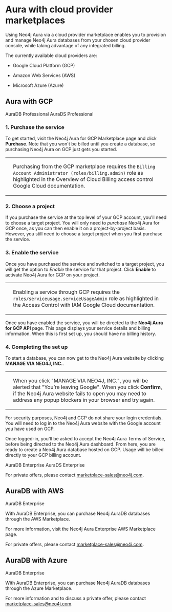 <div>

<div>

# Aura with cloud provider marketplaces

</div>

<div>

<div>

<div>

Using Neo4j Aura via a cloud provider marketplace enables you to
provision and manage Neo4j Aura databases from your chosen cloud
provider console, while taking advantage of any integrated billing.

</div>

<div>

The currently available cloud providers are:

</div>

<div>

-   Google Cloud Platform (GCP)

-   Amazon Web Services (AWS)

-   Microsoft Azure (Azure)

</div>

</div>

</div>

<div>

## Aura with GCP

<div>

<div>

AuraDB Professional AuraDS Professional

</div>

### 1. Purchase the service

<div>

To get started, visit the Neo4j Aura for GCP Marketplace page and click
**Purchase**. Note that you won't be billed until you create a database,
so purchasing Neo4j Aura on GCP just gets you started.

</div>

<div>

<div>

<table>
<tbody><tr>
<td>
<i></i>
</td>
<td>
<div>
<p>Purchasing from the GCP marketplace requires the <code>Billing Account Administrator (roles/billing.admin)</code> role as highlighted in the <a>Overview of Cloud Billing access control</a> Google Cloud documentation.</p>
</div>
</td>
</tr>
</tbody></table>

</div>

</div>

### 2. Choose a project

<div>

If you purchase the service at the top level of your GCP account, you'll
need to choose a target project. You will only need to *purchase* Neo4j
Aura for GCP once, as you can then enable it on a project-by-project
basis. However, you still need to choose a target project when you first
purchase the service.

</div>

### 3. Enable the service

<div>

Once you have purchased the service and switched to a target project,
you will get the option to *Enable* the service for that project. Click
**Enable** to activate Neo4j Aura for GCP on your project.

</div>

<div>

<div>

<table>
<tbody><tr>
<td>
<i></i>
</td>
<td>
<div>
<p>Enabling a service through GCP requires the <code>roles/serviceusage.serviceUsageAdmin</code> role as highlighted in the <a>Access Control with IAM</a> Google Cloud documentation.</p>
</div>
</td>
</tr>
</tbody></table>

</div>

</div>

<div>

Once you have enabled the service, you will be directed to the **Neo4j
Aura for GCP API** page. This page displays your service details and
billing information. When this is first set up, you should have no
billing history.

</div>

### 4. Completing the set up

<div>

To start a database, you can now get to the Neo4j Aura website by
clicking **MANAGE VIA NEO4J, INC.**.

</div>

<div>

<div>

<table>
<tbody><tr>
<td>
<i></i>
</td>
<td>
<div>
<p>When you click "MANAGE VIA NEO4J, INC.", you will be alerted that "You’re leaving Google".
When you click <strong>Confirm</strong>, if the Neo4j Aura website fails to open you may need to address any popup blockers in your browser and try again.</p>
</div>
</td>
</tr>
</tbody></table>

</div>

</div>

<div>

For security purposes, Neo4j and GCP do not share your login
credentials. You will need to log in to the Neo4j Aura website with the
Google account you have used on GCP.

</div>

<div>

Once logged-in, you'll be asked to accept the Neo4j Aura Terms of
Service, before being directed to the Neo4j Aura dashboard. From here,
you are ready to create a Neo4j Aura database hosted on GCP. Usage will
be billed directly to your GCP billing account.

</div>

<div>

AuraDB Enterprise AuraDS Enterprise

</div>

<div>

For private offers, please contact marketplace-sales@neo4j.com.

</div>

</div>

</div>

<div>

## AuraDB with AWS

<div>

<div>

AuraDB Enterprise

</div>

<div>

With AuraDB Enterprise, you can purchase Neo4j AuraDB databases through
the AWS Marketplace.

</div>

<div>

For more information, visit the Neo4j Aura Enterprise AWS Marketplace
page.

</div>

<div>

For private offers, please contact marketplace-sales@neo4j.com.

</div>

</div>

</div>

<div>

## AuraDB with Azure

<div>

<div>

AuraDB Enterprise

</div>

<div>

With AuraDB Enterprise, you can purchase Neo4j AuraDB databases through
the Azure Marketplace.

</div>

<div>

For more information and to discuss a private offer, please contact
marketplace-sales@neo4j.com.

</div>

</div>

</div>

</div>
